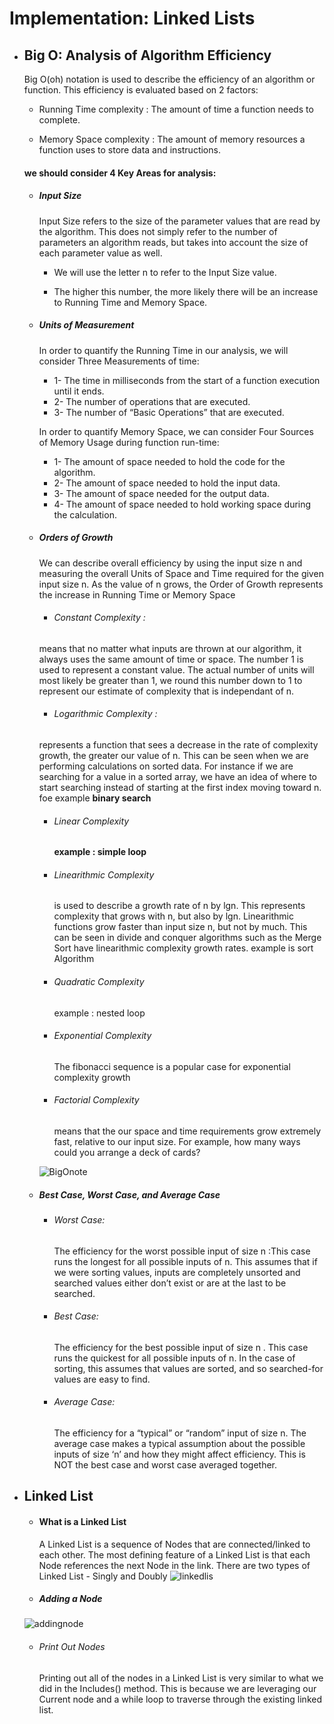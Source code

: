 # Implementation: Linked Lists

* ## Big O: Analysis of Algorithm Efficiency
    Big O(oh) notation is used to describe the efficiency of an algorithm or function. This efficiency is evaluated based on 2 factors:

    - Running Time complexity : The amount of time a function needs to complete.

    - Memory Space complexity : The amount of memory resources a function uses to store data and instructions.
    
    
    #### we should consider 4 Key Areas for analysis:
    - ##### Input Size
        Input Size refers to the size of the parameter values that are read by the algorithm. This does not simply refer to the number of parameters an algorithm reads, but takes into account the size of each parameter value as well.

        - We will use the letter n to refer to the Input Size value.

        - The higher this number, the more likely there will be an increase to Running Time and Memory Space.

    - ##### Units of Measurement
        In order to quantify the Running Time in our analysis, we will consider Three Measurements of time:
        - 1- The time in milliseconds from the start of a function execution until it ends.
        - 2- The number of operations that are executed.
        - 3- The number of “Basic Operations” that are executed.

        In order to quantify Memory Space, we can consider Four Sources of Memory Usage during function run-time:
        - 1- The amount of space needed to hold the code for the algorithm.
        - 2- The amount of space needed to hold the input data.
        - 3- The amount of space needed for the output data.
        - 4- The amount of space needed to hold working space during the calculation.

    - ##### Orders of Growth

        We can describe overall efficiency by using the input size n and measuring the overall Units of Space and Time required for the given input size n. As the value of n grows, the Order of Growth represents the increase in Running Time or Memory Space
        - ###### Constant Complexity :
         means that no matter what inputs are thrown at our algorithm, it always uses the same amount of time or space. The number 1 is used to represent a constant value. The actual number of units will most likely be greater than 1, we round this number down to 1 to represent our estimate of complexity that is independant of n.
        - ###### Logarithmic Complexity :
         represents a function that sees a decrease in the rate of complexity growth, the greater our value of n. This can be seen when we are performing calculations on sorted data. For instance if we are searching for a value in a sorted array, we have an idea of where to start searching instead of starting at the first index moving toward n. foe example **binary search**
        - ###### Linear Complexity
            **example : simple loop** 
        - ###### Linearithmic Complexity 
            is used to describe a growth rate of n by lgn. This represents complexity that grows with n, but also by lgn. Linearithmic functions grow faster than input size n, but not by much. This can be seen in divide and conquer algorithms such as the Merge Sort have linearithmic complexity growth rates. example is sort Algorithm 
        - ###### Quadratic Complexity
            example : nested loop 
        - ###### Exponential Complexity
            The fibonacci sequence is a popular case for exponential complexity growth
        - ###### Factorial Complexity 
            means that the our space and time requirements grow extremely fast, relative to our input size.
            For example, how many ways could you arrange a deck of cards? 

        ![BigOnote](https://assets.digitalocean.com/articles/alligator/js/big-o-notation/o-complexity.png)
            
     
    - ##### Best Case, Worst Case, and Average Case
        - ###### Worst Case: 
            The efficiency for the worst possible input of size n :This case runs the longest for all possible inputs of n. This assumes that if we were sorting values, inputs are completely unsorted and searched values either don’t exist or are at the last to be searched.

        - ###### Best Case: 
             The efficiency for the best possible input of size n . This case runs the quickest for all possible inputs of n. In the case of sorting, this assumes that values are sorted, and so searched-for values are easy to find.

        - ###### Average Case:
            The efficiency for a “typical” or “random” input of size n. The average case makes a typical assumption about the possible inputs of size ‘n’ and how they might affect efficiency. This is NOT the best case and worst case averaged together.
* ## Linked List
    - #### What is a Linked List
        A Linked List is a sequence of Nodes that are connected/linked to each other. The most defining feature of a Linked List is that each Node references the next Node in the link. There are two types of Linked List - Singly and Doubly
        ![linkedlis](https://codefellows.github.io/common_curriculum/data_structures_and_algorithms/Code_401/class-05/resources/images/LinkedList1.PNG)
    - ##### Adding a Node 
    ![addingnode](https://miro.medium.com/max/700/1*Jy5tjwrMdtpGl2ceq4f94A.jpeg)

    - ###### Print Out Nodes
        Printing out all of the nodes in a Linked List is very similar to what we did in the Includes() method. This is because we are leveraging our Current node and a while loop to traverse through the existing linked list.

